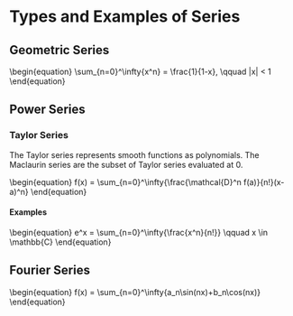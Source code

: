 # Types and Examples of Series

## Geometric Series

\begin{equation}
\sum_{n=0}^\infty{x^n} = \frac{1}{1-x}, \qquad |x| < 1
\end{equation}

## Power Series

### Taylor Series

The Taylor series represents smooth functions as polynomials. The Maclaurin series are the subset of Taylor series evaluated at 0.

\begin{equation}
f(x) = \sum_{n=0}^\infty{\frac{\mathcal{D}^n f(a)}{n!}(x-a)^n}
\end{equation}

#### Examples

\begin{equation}
e^x = \sum_{n=0}^\infty{\frac{x^n}{n!}} \qquad x \in \mathbb{C}
\end{equation}

## Fourier Series

\begin{equation}
f(x) = \sum_{n=0}^\infty{a_n\sin(nx)+b_n\cos(nx)}
\end{equation}